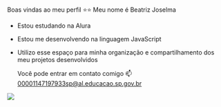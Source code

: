   Boas vindas ao meu perfil ⭐⭐
Meu nome é Beatriz Joselma

- Estou estudando na Alura
- Estou me desenvolvendo na linguagem JavaScript
- Utilizo esse espaço para minha organização e compartilhamento dos meu projetos desenvolvidos

  Você pode entrar em contato comigo 📫
00001147197933sp@al.educacao.sp.gov.br


![](https://tenor.com/pt-BR/view/stars-transparent-pastel-gif-26420593)
